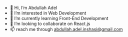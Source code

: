 - 👋 Hi, I’m Abdullah Adel
- 👀 I’m interested in Web Development
- 🌱 I’m currently learning Front-End Development
- 💞️ I’m looking to collaborate on React.js
- 📫 reach me through abdullah.adel.inshasi@gmail.com

